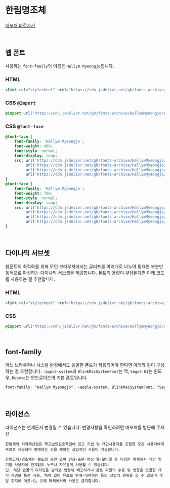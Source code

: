 # 한림명조체

[배포처 바로가기](https://www.hallym.or.kr/hallymuniv_sub.asp?left_menu=left_about&screen=ptp117_3_2)

&nbsp;

## 웹 폰트

사용하는 `font-family`의 이름은 `Hallym Myeongjo`입니다.

### HTML

```html
<link rel="stylesheet" href="https://cdn.jsdelivr.net/gh/fonts-archive/HallymMyeongjo/HallymMyeongjo.css" type="text/css"/>
```

### CSS `@Import`

```css
@import url('https://cdn.jsdelivr.net/gh/fonts-archive/HallymMyeongjo/HallymMyeongjo.css');
```

### CSS `@font-face`

```css
@font-face {
    font-family: 'Hallym Myeongjo';
    font-weight: 400;
    font-style: normal;
    font-display: swap;
    src: url('https://cdn.jsdelivr.net/gh/fonts-archive/HallymMyeongjo/HallymMyeongjo-Regular.woff2') format('woff2'),
         url('https://cdn.jsdelivr.net/gh/fonts-archive/HallymMyeongjo/HallymMyeongjo-Regular.woff') format('woff'),
         url('https://cdn.jsdelivr.net/gh/fonts-archive/HallymMyeongjo/HallymMyeongjo-Regular.otf') format('opentype'),
         url('https://cdn.jsdelivr.net/gh/fonts-archive/HallymMyeongjo/HallymMyeongjo-Regular.ttf') format('truetype');
}
@font-face {
    font-family: 'Hallym Myeongjo';
    font-weight: 700;
    font-style: normal;
    font-display: swap;
    src: url('https://cdn.jsdelivr.net/gh/fonts-archive/HallymMyeongjo/HallymMyeongjo-Bold.woff2') format('woff2'),
         url('https://cdn.jsdelivr.net/gh/fonts-archive/HallymMyeongjo/HallymMyeongjo-Bold.woff') format('woff'),
         url('https://cdn.jsdelivr.net/gh/fonts-archive/HallymMyeongjo/HallymMyeongjo-Bold.otf') format('opentype'),
         url('https://cdn.jsdelivr.net/gh/fonts-archive/HallymMyeongjo/HallymMyeongjo-Bold.ttf') format('truetype');
}
```

&nbsp;

## 다이나믹 서브셋

웹폰트의 최적화를 위해 모던 브라우저에서는 글리프를 여러개로 나누어 필요한 부분만 동적으로 파싱하는 다이나믹 서브셋을 제공합니다. 폰트의 용량이 부담된다면 아래 코드를 사용하는 걸 추천합니다.

### HTML

```html
<link rel="stylesheet" href="https://cdn.jsdelivr.net/gh/fonts-archive/HallymMyeongjo/subsets/HallymMyeongjo-dynamic-subset.css" type="text/css"/>
```

### CSS

```css
@import url('https://cdn.jsdelivr.net/gh/fonts-archive/HallymMyeongjo/subsets/HallymMyeongjo-dynamic-subset.css');
```

&nbsp;

## font-family

어느 브라우저나 시스템 환경에서도 동일한 폰트가 적용되어야 한다면 아래와 같이 구성하는 걸 추천합니다. `-apple-system`과 `BlinkMacSystemFont`는 맥, `Segoe UI`는 윈도우, `Roboto`는 안드로이드의 기본 폰트입니다.


```css
font-family: "Hallym Myeongjo", -apple-system, BlinkMacSystemFont, "Segoe UI", Roboto, Oxygen, Ubuntu, Cantarell, "Open Sans", "Helvetica Neue", sans-serif;
```

&nbsp;

## 라이선스

라이선스는 언제든지 변경될 수 있습니다. 변경사항을 확인하려면 배포처를 방문해 주세요.

```
한림체의 지적재산권은 학교법인일송학원에 있고 기업 및 개인사용자를 포함한 모든 사용자에게 무료로 제공되며 판매하는 것을 제외한 상업적인 사용이 가능합니다. 
 
한림고딕/명조체는 별도의 승인 없이 인쇄·출판·영상·웹·모바일 등 다양한 매체에서 개인 및 기업 사용자에 관계없이 누구나 자유롭게 사용할 수 있습니다. 
단, 해당 글꼴의 디자인을 임의로 변경해 배포하거나 폰트 파일의 수정 및 변형을 포함한 개작·개명을 통한 사용, 허락 없이 유료로 판매·대여하는 등의 상업적 행위를 할 수 없으며 개발 취지에 어긋나는 유해 매체에서의 사용은 금지합니다.
```
